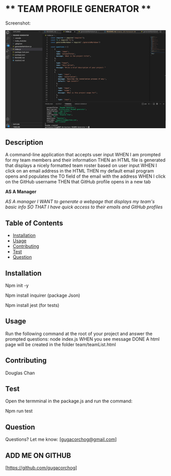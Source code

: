 #  ** TEAM PROFILE GENERATOR **
    

Screenshot:

![screenshot](https://github.com/gugacorchog/README-Generator/blob/main/assets/screenshot.jpg)

## Description 

A command-line application that accepts user input
WHEN I am prompted for my team members and their information
THEN an HTML file is generated that displays a nicely formatted team roster based on user input
WHEN I click on an email address in the HTML
THEN my default email program opens and populates the TO field of the email with the address
WHEN I click on the GitHub username
THEN that GitHub profile opens in a new tab

**AS A Manager**

*AS A manager
I WANT to generate a webpage that displays my team's basic info
SO THAT I have quick access to their emails and GitHub profiles*

## Table of Contents 

- [Installation](#installation)
- [Usage](#usage)
- [Contributing](#contributing)
- [Test](#test)
- [Question](#question) 
 

## Installation

Npm init -y

Npm install inquirer (package Json)

Npm install jest (for tests)

## Usage

Run the following command at the root of your project and answer the prompted questions:
node index.js 
WHEN you see message DONE
A html page will be created in the folder team/teamList.html 

## Contributing
Douglas Chan 

## Test

Open the termminal in the package.js and run the command:

Npm run test 

## Question
Questions? Let me know:  [gugacorchog@gmail.com]

## ADD ME ON GITHUB 
[https://github.com/gugacorchog]